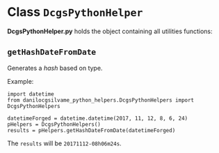 # Class `DcgsPythonHelper`

**DcgsPythonHelper.py** holds the object containing all utilities functions:

## `getHashDateFromDate`

Generates a *hash* based on type.

Example:

```
import datetime
from danilocgsilvame_python_helpers.DcgsPythonHelpers import DcgsPythonHelpers

datetimeForged = datetime.datetime(2017, 11, 12, 8, 6, 24)
pHelpers = DcgsPythonHelpers()
results = pHelpers.getHashDateFromDate(datetimeForged)
```
The `results` will be `20171112-08h06m24s`.


